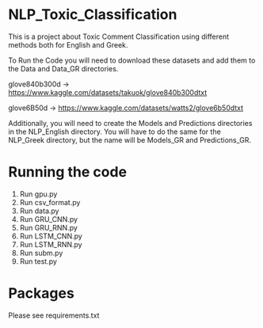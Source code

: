 # NLP_Toxic_Classification
This is a project about Toxic Comment Classification using different methods both for English and Greek.

To Run the Code you will need to download these datasets and add them to the Data and Data_GR directories.

glove840b300d -> https://www.kaggle.com/datasets/takuok/glove840b300dtxt

glove6B50d -> https://www.kaggle.com/datasets/watts2/glove6b50dtxt

Additionally, you will need to create the Models and Predictions directories in the NLP_English directory. 
You will have to do the same for the NLP_Greek directory, but the name will be Models_GR and Predictions_GR.

# Running the code
1. Run gpu.py
2. Run csv_format.py
3. Run data.py
4. Run GRU_CNN.py
5. Run GRU_RNN.py
6. Run LSTM_CNN.py
7. Run LSTM_RNN.py
8. Run subm.py
9. Run test.py

# Packages
Please see requirements.txt
